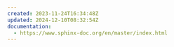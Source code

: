 ```yaml
---
created: 2023-11-24T16:34:48Z
updated: 2024-12-10T08:32:54Z
documentation:
  - https://www.sphinx-doc.org/en/master/index.html
---
```

